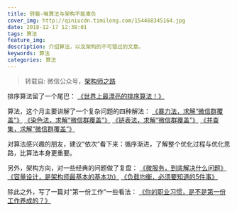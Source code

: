 ```yaml
---
title: 转载-唯算法与架构不能辜负
cover_img: http://qiniucdn.timilong.com/154468345164.jpg 
date: 2018-12-17 12:38:01
tags: 算法
feature_img:
description: 介绍算法，以及架构的不可错过的文章。
keywords: 算法
categories: 算法
---
```


> 转载自: 微信公众号，[架构师之路](https://mp.weixin.qq.com/s/bPzZxcr-SMO96dQP-WUkrQ)

排序算法留了一个尾巴：
[《世界上最漂亮的排序算法！》](http://mp.weixin.qq.com/s?__biz=MjM5ODYxMDA5OQ==&mid=2651961719&idx=1&sn=b8f2ebe649912e473b94c5fe8f7ed944&chksm=bd2d0cab8a5a85bda04322422b6f00c13aa39012cef3f992cc73607d8cc3fbe3d1a9569f5330&scene=21#wechat_redirect)

算法，这个月主要讲解了一个复杂问题的四种解法：
[《暴力法，求解“微信群覆盖”》](http://mp.weixin.qq.com/s?__biz=MjM5ODYxMDA5OQ==&mid=2651961740&idx=1&sn=3a1b53114f1eaa12e13b5b54df331370&chksm=bd2d0c508a5a854639f0fa035ef844c5a23238e0de6bfa511ef9f4696cf5d60af6f35edd9964&scene=21#wechat_redirect)
[《染色法，求解“微信群覆盖”》](http://mp.weixin.qq.com/s?__biz=MjM5ODYxMDA5OQ==&mid=2651961749&idx=1&sn=97291754be1125c8227c0115106f11d2&chksm=bd2d0c498a5a855f1fa6cc336f973ea96d5c57c788fe97b8f253b368f107911d69b9f6d96fba&scene=21#wechat_redirect)
[《链表法，求解“微信群覆盖”》](http://mp.weixin.qq.com/s?__biz=MjM5ODYxMDA5OQ==&mid=2651961762&idx=1&sn=5cc03810dfd50875937f1d89bac2d919&chksm=bd2d0c7e8a5a8568caada4b4f04369079286894b93786dfebff6fef1c193c3a19db172dcf5e8&scene=21#wechat_redirect)
[《并查集，求解“微信群覆盖”》](http://mp.weixin.qq.com/s?__biz=MjM5ODYxMDA5OQ==&mid=2651961784&idx=1&sn=8cafa3051aa3f56327038f884512fb9d&chksm=bd2d0c648a5a85729f873caf1475df2ec7e9d1221e1e69ac0085e34c0a1f309a8797fd1453ce&scene=21#wechat_redirect)

对算法感兴趣的朋友，建议“依次”看下来：循序渐进，了解整个优化过程与优化思路，比算法本身更重要。

另外，架构方向，对一些经典的问题做了复盘：
[《微服务，到底解决什么问题》](http://mp.weixin.qq.com/s?__biz=MjM5ODYxMDA5OQ==&mid=2651961720&idx=1&sn=94d1e2b253b715368e6424ec37cd3a1a&chksm=bd2d0ca48a5a85b21d9e7a7e54d69734d8d845ed085393246f2732f9154a145b8a71b6feecac&scene=21#wechat_redirect)
[《容量设计，是架构师最基本的基本功》](http://mp.weixin.qq.com/s?__biz=MjM5ODYxMDA5OQ==&mid=2651961722&idx=1&sn=522b84bc7e4b226894212e74d17367f2&chksm=bd2d0ca68a5a85b0f87da9e15f6a7253081ccf59430c13805f9cec0a0c58c7157dbdada96e16&scene=21#wechat_redirect)
[《负载均衡，必须要知道的5件事》](http://mp.weixin.qq.com/s?__biz=MjM5ODYxMDA5OQ==&mid=2651961763&idx=1&sn=ac77119dfc8b78a8275dc4b2e64d1d3f&chksm=bd2d0c7f8a5a8569e6663cdde804a9ec078048e3e08b8522aefbb5057aded1dd9b853131e4e2&scene=21#wechat_redirect)

除此之外，写了一篇对“第一份工作”一些看法：
[《你的职业习惯，是不是第一份工作养成的？》](http://mp.weixin.qq.com/s?__biz=MjM5ODYxMDA5OQ==&mid=2651961788&idx=1&sn=25e15dca9102d3c8a8295e74dd128bc1&chksm=bd2d0c608a5a8576f3802069e63de5e9148f62891aa1321fa123e1b697ed205e076fdb594bb9&scene=21#wechat_redirect)

